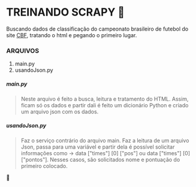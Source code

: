 # TREINANDO SCRAPY :robot:

Buscando dados de classificação do campeonato brasileiro de futebol do site [CBF](https://www.cbf.com.br/futebol-brasileiro/competicoes/campeonato-brasileiro-serie-a/2020), tratando o html e pegando o primeiro lugar.

### ARQUIVOS

1. main.py
2. usandoJson.py

##### main.py

> Neste arquivo é feito a busca, leitura e tratamento do HTML. Assim, ficam só os dados e partir dali é feito um dicionário Python e criado um arquivo json com os dados.

##### usandoJson.py

> Faz o serviço contrário do arquivo main. Faz a leitura de um arquivo Json, passa para uma variável e partir dela é possível solicitar informações como -> data ["times"] [0] ["pos"] ou data ["times"] [0] ["pontos"]. Nesses casos, são solicitados nome e pontuação do primeiro colocado.

:wolf: